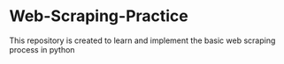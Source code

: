 # Web-Scraping-Practice
This repository is created to learn and implement the basic web scraping process in python 
